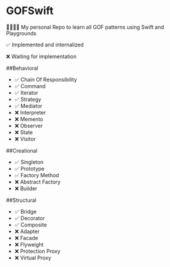 # GOFSwift
👨‍👩‍👧‍👦 My personal Repo to learn all GOF patterns using Swift and Playgrounds

✅ Implemented and internalized

❌ Waiting for implementation

##Behavioral

* ✅ Chain Of Responsibility 
* ✅ Command
* ✅ Iterator
* ✅ Strategy
* ✅ Mediator
* ❌ Interpreter
* ❌ Memento
* ❌ Observer
* ❌ State
* ❌ Visitor

##Creational

* ✅ Singleton
* ✅ Prototype
* ✅ Factory Method
* ❌ Abstract Factory
* ❌ Builder


##Structural

* ✅ Bridge
* ✅ Decorator
* ✅ Composite
* ❌ Adapter
* ❌ Facade
* ❌ Flyweight
* ❌ Protection Proxy
* ❌ Virtual Proxy
